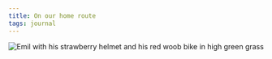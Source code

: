 ```yaml
---
title: On our home route
tags: journal
---
```

![Emil with his strawberry helmet and his red woob bike in high green grass](/img/journal/0819.jpg)
